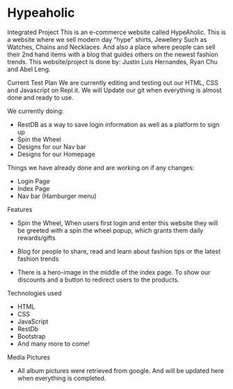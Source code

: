 # Hypeaholic
Integrated Project
This is an e-commerce website called HypeAholic. This is a website where we sell modern day "hype" shirts, Jewellery Such as Watches, Chains and Necklaces. And also a place where people can sell their 2nd hand items with a blog that guides others on the newest fashion trends. This website/project is done by: Justin Luis Hernandes, Ryan Chu and Abel Leng.

Current Test Plan
We are currently editing and testing out our HTML, CSS and Javascript on Repl.it. We will Update our git when everything is almost done and ready to use.

We currently doing:
- RestDB as a way to save login information as well as a platform to sign up
- Spin the Wheel 
- Designs for our Nav bar
- Designs for our Homepage

Things we have already done and are working on if any changes:
- Login Page
- Index Page
- Nav bar (Hamburger menu)


Features
- Spin the Wheel, When users first login and enter this website they will be greeted with a spin the wheel popup, which grants them daily rewards/gifts

- Blog for people to share, read and learn about fashion tips or the latest fashion trends

- There is a hero-image in the middle of the index page. To show our discounts and a button to redirect users to the products.


Technologies used
- HTML
- CSS
- JavaScript
- RestDb
- Bootstrap
- And many more to come!

Media Pictures
- All album pictures were retrieved from google. And will be updated here when everything is completed.


